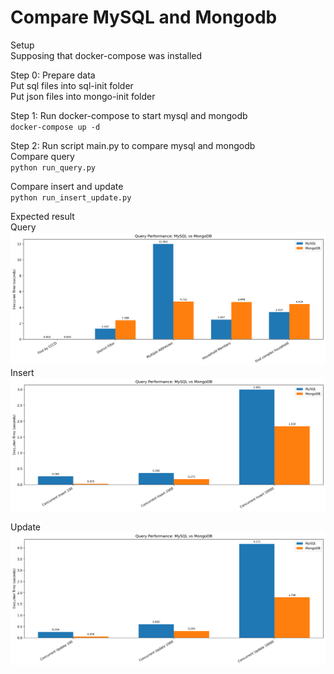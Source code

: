 # Compare MySQL and Mongodb

Setup  
Supposing that docker-compose was installed


Step 0: Prepare data  
Put sql files into sql-init folder  
Put json files into mongo-init folder  

Step 1: Run docker-compose to start mysql and mongodb  
`docker-compose up -d`

Step 2: Run script main.py to compare mysql and mongodb  
Compare query  
`python run_query.py`  


Compare insert and update  
`python run_insert_update.py`

Expected result  
Query
![img.png](queries.png)  
Insert  
![img.png](insert.png)  

Update  
![img.png](update.png)  